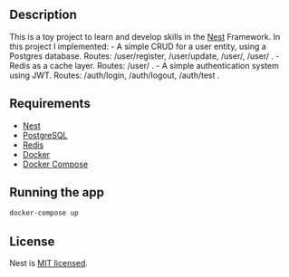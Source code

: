 
## Description

This is a toy project to learn and develop skills in the [Nest](https://github.com/nestjs/nest) Framework.
In this project I implemented:
	- A simple CRUD for a user entity, using a Postgres database. Routes: /user/register, /user/update, /user/<id>, /user/ .
	- Redis as a cache layer. Routes: /user/<id> .
	- A simple authentication system using JWT. Routes: /auth/login, /auth/logout, /auth/test .

## Requirements

- [Nest](https://github.com/nestjs/nest)
- [PostgreSQL](https://www.postgresql.org/)
- [Redis](https://redis.io/)
- [Docker](https://www.docker.com/)
- [Docker Compose](https://docs.docker.com/compose/)



## Running the app

```bash
docker-compose up
```

## License

Nest is [MIT licensed](LICENSE).
